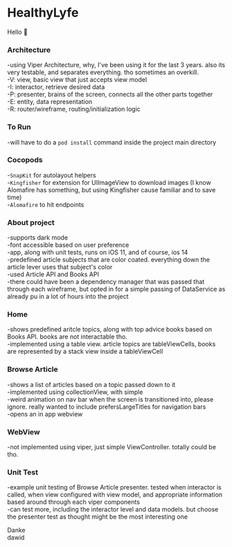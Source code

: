 # HealthyLyfe

Hello 👋

### Architecture
-using Viper Architecture, why, I've been using it for the last 3 years. also its very testable, and separates everything. tho sometimes an overkill.</br>
  -V: view, basic view that just accepts view model</br>
  -I: interactor, retrieve desired data</br>
  -P: presenter, brains of the screen, connects all the other parts together</br>
  -E: entity, data representation</br>
  -R: router/wireframe, routing/initialization logic</br>


### To Run
-will have to do a `pod install` command inside the project main directory</br>


### Cocopods
-`SnapKit` for autolayout helpers</br>
-`Kingfisher` for extension for UIImageView to download images (I know Alomafire has something, but using Kingfisher cause familiar and to save time)</br>
-`Alomafire` to hit endpoints</br>


### About project
-supports dark mode</br>
-font accessible based on user preference</br>
-app, along with unit tests, runs on iOS 11, and of course, ios 14</br>
-predefined article subjects that are color coated. everything down the article lever uses that subject's color</br>
-used Article API and Books API</br>
-there could have been a dependency manager that was passed that through each wireframe, but opted in for a simple passing of DataService as already pu in a lot of hours into the project</br>


### Home
-shows predefined aritcle topics, along with top advice books based on Books API. books are not interactable tho.</br>
-implemented using a table view. article topics are tableViewCells, books are represented by a stack view inside a tableViewCell</br>


### Browse Article
-shows a list of articles based on a topic passed down to it</br>
-implemented using collectionView, with simple</br>
-weird animation on nav bar when the screen is transitioned into, please ignore. really wanted to include prefersLargeTitles for navigation bars</br>
-opens an in app webview</br>


### WebView
-not implemented using viper, just simple ViewController. totally could be tho.</br>


### Unit Test
-example unit testing of Browse Article presenter. tested when interactor is called, when view configured with view model, and appropriate information based around through each viper components</br>
-can test more, including the interactor level and data models. but choose the presenter test as thought might be the most interesting one</br>

Danke</br>
dawid
